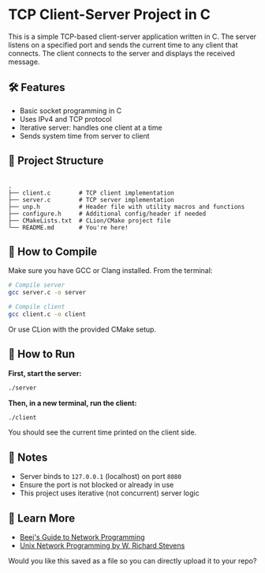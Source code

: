 # TCP Client-Server Project in C

This is a simple TCP-based client-server application written in C. The server listens on a specified port and sends the current time to any client that connects. The client connects to the server and displays the received message.

## 🛠 Features

- Basic socket programming in C
- Uses IPv4 and TCP protocol
- Iterative server: handles one client at a time
- Sends system time from server to client

## 📁 Project Structure

```

.
├── client.c        # TCP client implementation
├── server.c        # TCP server implementation
├── unp.h           # Header file with utility macros and functions
├── configure.h     # Additional config/header if needed
├── CMakeLists.txt  # CLion/CMake project file
└── README.md       # You're here!

````

## 🧪 How to Compile

Make sure you have GCC or Clang installed. From the terminal:

```bash
# Compile server
gcc server.c -o server

# Compile client
gcc client.c -o client
````

Or use CLion with the provided CMake setup.

## 🚀 How to Run

**First, start the server:**

```bash
./server
```

**Then, in a new terminal, run the client:**

```bash
./client
```

You should see the current time printed on the client side.

## 📌 Notes

* Server binds to `127.0.0.1` (localhost) on port `8080`
* Ensure the port is not blocked or already in use
* This project uses iterative (not concurrent) server logic

## 📖 Learn More

* [Beej's Guide to Network Programming](https://beej.us/guide/bgnet/)
* [Unix Network Programming by W. Richard Stevens](https://en.wikipedia.org/wiki/Unix_Network_Programming)





Would you like this saved as a file so you can directly upload it to your repo?
```

